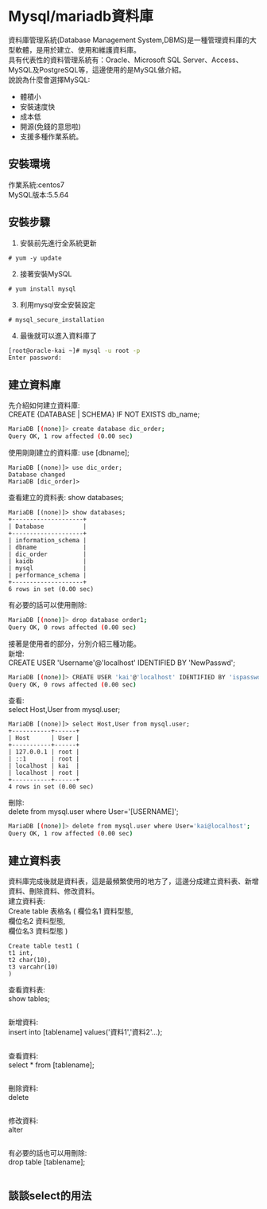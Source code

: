 # Mysql/mariadb資料庫  
資料庫管理系統(Database Management System,DBMS)是一種管理資料庫的大型軟體，是用於建立、使用和維護資料庫。  
具有代表性的資料管理系統有：Oracle、Microsoft SQL Server、Access、MySQL及PostgreSQL等，這邊使用的是MySQL做介紹。  
說說為什麼會選擇MySQL:  
* 體積小  
* 安裝速度快  
* 成本低  
* 開源(免錢的意思啦)  
* 支援多種作業系統。  

## 安裝環境  
作業系統:centos7  
MySQL版本:5.5.64  

## 安裝步驟  
1. 安裝前先進行全系統更新  
```
# yum -y update
```  
2. 接著安裝MySQL  
```
# yum install mysql
```
3. 利用mysql安全安裝設定  
```
# mysql_secure_installation
```
4. 最後就可以進入資料庫了
```bash
[root@oracle-kai ~]# mysql -u root -p
Enter password:
```  

## 建立資料庫  
先介紹如何建立資料庫:  
CREATE {DATABASE | SCHEMA} IF NOT EXISTS db_name;
```bash
MariaDB [(none)]> create database dic_order;
Query OK, 1 row affected (0.00 sec)
```

使用剛剛建立的資料庫:
use [dbname];
```
MariaDB [(none)]> use dic_order;
Database changed
MariaDB [dic_order]>
```

查看建立的資料表:
show databases;
```
MariaDB [(none)]> show databases;
+--------------------+
| Database           |
+--------------------+
| information_schema |
| dbname             |
| dic_order          |
| kaidb              |
| mysql              |
| performance_schema |
+--------------------+
6 rows in set (0.00 sec)
```
有必要的話可以使用刪除:  
```bash
MariaDB [(none)]> drop database order1;
Query OK, 0 rows affected (0.00 sec)
```  

接著是使用者的部分，分別介紹三種功能。  
新增:  
CREATE USER 'Username'@'localhost' IDENTIFIED BY 'NewPasswd';
```bash
MariaDB [(none)]> CREATE USER 'kai'@'localhost' IDENTIFIED BY 'ispassword';
Query OK, 0 rows affected (0.00 sec)
```
查看:  
select Host,User from mysql.user;
```
MariaDB [(none)]> select Host,User from mysql.user;
+-----------+------+
| Host      | User |
+-----------+------+
| 127.0.0.1 | root |
| ::1       | root |
| localhost | kai  |
| localhost | root |
+-----------+------+
4 rows in set (0.00 sec)
```  
刪除:  
delete from mysql.user where User='[USERNAME]';
```bash
MariaDB [(none)]> delete from mysql.user where User='kai@localhost';
Query OK, 1 row affected (0.00 sec)
``` 

## 建立資料表  
資料庫完成後就是資料表，這是最頻繁使用的地方了，這邊分成建立資料表、新增資料、刪除資料、修改資料。  
建立資料表:  
Create table 表格名 (
欄位名1 資料型態,  
欄位名2 資料型態,  
欄位名3 資料型態 
)  
```
Create table test1 (
t1 int,  
t2 char(10),  
t3 varcahr(10)  
)  
```  
查看資料表:  
show tables;  
```
```  
新增資料:  
insert into [tablename] values('資料1','資料2'...);
```
```  
查看資料:  
select * from [tablename];
```
```  
刪除資料:  
delete  
```
```

修改資料:  
alter   
```
```  

有必要的話也可以用刪除:  
drop table [tablename];  
```
```  

## 談談select的用法  
